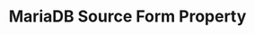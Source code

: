 ---
# -------------------------- #
#        CONTENT TYPE        #
# -------------------------- #

product-type: "connect"
content-type: "api-form"
form-type: "source"
key: "source-form-properties-mariadb-object"


# -------------------------- #
#        OBJECT INFO         #
# -------------------------- #

title: "MariaDB Source Form Property"
api-type: "platform.mariadb"
display-name: "MariaDB"

source-type: "database"
docs-name: "mariadb"
db-type: "mysql"

description: ""


# -------------------------- #
#      OBJECT ATTRIBUTES     #
# -------------------------- #

## See these fields in _data/connect/common/database-sources.yml > all-databases
## This object will also list the fields in the `mysql` list ^

uses-common-fields: true
uses-feature-fields: true
uses-start-date: false

object-attributes:
  - name: "allow_non_auto_increment_pks"
    type: "string"
    required: false
    description: |
      If `true`, an auto-incrementing Primary Key will not be required for tables using Full Table Replication. Auto-incrementing Primary Keys are used during full table replication to allow the replication of a table to span multiple replication jobs.

      Unless set, this property will default to `true`.
    value: "true"
    
  - name: "filter_dbs"
    required: false
    read-only: false
    internal: false
    type: "array"
    description: |
      **Optional**: An array of strings that specifies the name of the databases that can be discovered by Stitch.

      If no value is specified, Stitch will discover all databases on the host.
    value: |
      ["<DATABASE_NAME>", "<OTHER_DATABASE_NAME>"]

---